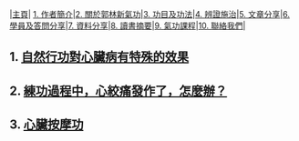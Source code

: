 |[主頁](/README.md)| [1. 作者簡介](/a10.md)|[2. 關於郭林新氣功](/a1.md)|[3. 功目及功法](/a2.md)|[4. 辨證施治](/a3.md)|[5. 文章分享](/a5.md)|[6. 學員及答問分享](/a6.md)|[7. 資料分享](/a7.md)|[8. 讀書摘要](/a4.md)|[9. 氣功課程](/郭林新氣功課程.md)|[10. 聯絡我們](/a9.md)|

## 1. [自然行功對心臟病有特殊的效果](/心1.md)

## 2. [練功過程中，心絞痛發作了，怎麼辦？](/心3.md)

## 3. [心臟按摩功](/心4.md)
